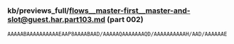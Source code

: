 ### kb/previews_full/flows__master-first__master-and-slot@guest.har.part103.md (part 002)

```md
AAAAABAAAAAAAAAAEAAP8AAAABAAD/AAAAAQAAAAAAAQD/AAAAAAAAAAH/AAD/AAAAAAE
```

```
